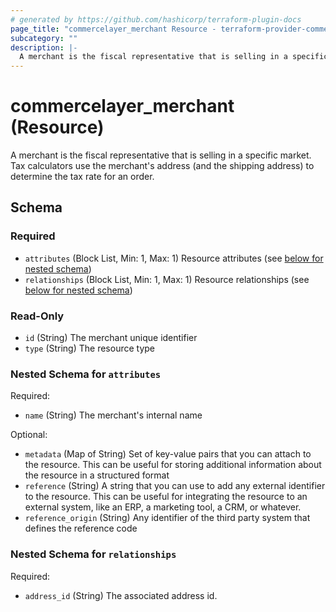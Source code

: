 ```yaml
---
# generated by https://github.com/hashicorp/terraform-plugin-docs
page_title: "commercelayer_merchant Resource - terraform-provider-commercelayer"
subcategory: ""
description: |-
  A merchant is the fiscal representative that is selling in a specific market. Tax calculators use the merchant's address (and the shipping address) to determine the tax rate for an order.
---
```


# commercelayer_merchant (Resource)

A merchant is the fiscal representative that is selling in a specific market. Tax calculators use the merchant's address (and the shipping address) to determine the tax rate for an order.



<!-- schema generated by tfplugindocs -->
## Schema

### Required

- `attributes` (Block List, Min: 1, Max: 1) Resource attributes (see [below for nested schema](#nestedblock--attributes))
- `relationships` (Block List, Min: 1, Max: 1) Resource relationships (see [below for nested schema](#nestedblock--relationships))

### Read-Only

- `id` (String) The merchant unique identifier
- `type` (String) The resource type

<a id="nestedblock--attributes"></a>
### Nested Schema for `attributes`

Required:

- `name` (String) The merchant's internal name

Optional:

- `metadata` (Map of String) Set of key-value pairs that you can attach to the resource. This can be useful for storing additional information about the resource in a structured format
- `reference` (String) A string that you can use to add any external identifier to the resource. This can be useful for integrating the resource to an external system, like an ERP, a marketing tool, a CRM, or whatever.
- `reference_origin` (String) Any identifier of the third party system that defines the reference code


<a id="nestedblock--relationships"></a>
### Nested Schema for `relationships`

Required:

- `address_id` (String) The associated address id.


